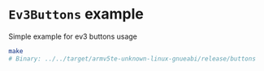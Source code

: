 # `Ev3Buttons` example

Simple example for ev3 buttons usage

```bash
make
# Binary: ../../target/armv5te-unknown-linux-gnueabi/release/buttons
```
